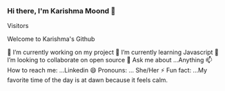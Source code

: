 ### Hi there, I'm Karishma Moond 👋

Visitors 

<!-- ![image](https://github.com/Karishma-Moond/Karishma-Moond/assets/93302936/9706cf79-531a-4387-baa9-01123541bee8) -->

Welcome to Karishma's Github
       



🔭 I’m currently working on my project
🌱 I’m currently learning Javascript
👯 I’m looking to collaborate on open source
💬 Ask me about ...Anything
📫 How to reach me: ...Linkedin
😄 Pronouns: ... She/Her
⚡ Fun fact: ...My favorite time of the day is at dawn because it feels calm.

